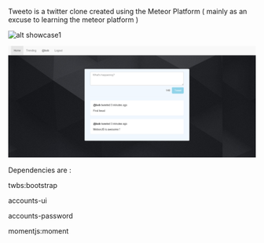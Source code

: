 Tweeto is a twitter clone created using the Meteor Platform ( mainly as an excuse to learning the meteor platform )

![alt showcase1](public/screen1.png)

![alt showcase2](public/screen2.png)


Dependencies are :


twbs:bootstrap


accounts-ui


accounts-password


momentjs:moment
